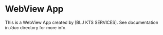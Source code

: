 WebView App
===========

This is a WebView App created by [BLJ KTS SERVICES].
See documentation in _/doc_ directory for more info.
